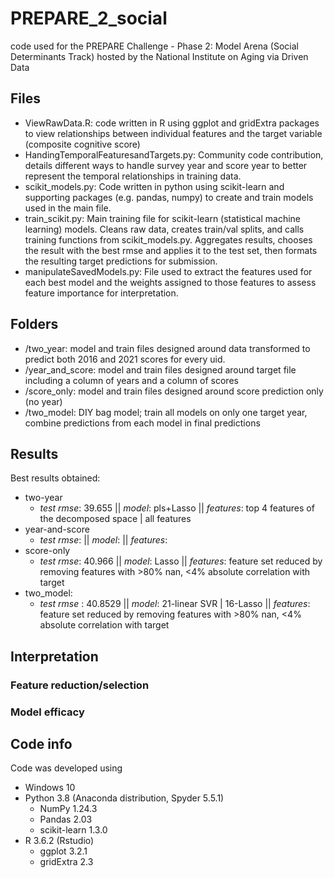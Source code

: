 # PREPARE_2_social
code used for the PREPARE Challenge - Phase 2: Model Arena (Social Determinants Track) hosted by the National Institute on Aging via Driven Data


## Files 
* ViewRawData.R: code written in R using ggplot and gridExtra packages to view relationships between individual features and the target variable (composite cognitive score)
* HandingTemporalFeaturesandTargets.py: Community code contribution, details different ways to handle survey year and score year to better represent the temporal relationships in training data.
* scikit_models.py: Code written in python using scikit-learn and supporting packages (e.g. pandas, numpy) to create and train models used in the main file.
* train_scikit.py: Main training file for scikit-learn (statistical machine learning) models. Cleans raw data, creates train/val splits, and calls training functions from scikit_models.py. Aggregates results, chooses the result with the best rmse and applies it to the test set, then formats the resulting target predictions for submission.
* manipulateSavedModels.py: File used to extract the features used for each best model and the weights assigned to those features to assess feature importance for interpretation. 

## Folders 
* /two_year: model and train files designed around data transformed to predict both 2016 and 2021 scores for every uid.
* /year_and_score: model and train files designed around target file including a column of years and a column of scores
* /score_only: model and train files designed around score prediction only (no year)
* /two_model: DIY bag model; train all models on only one target year, combine predictions from each model in final predictions

## Results
Best results obtained: 
* two-year
  * *test rmse*: 39.655  ||   *model*: pls+Lasso  ||   *features*:  top 4 features of the decomposed space | all features
* year-and-score
  * *test rmse*:   ||   *model*:   ||   *features*:  
* score-only
  * *test rmse*: 40.966   ||   *model*: Lasso   ||   *features*:  feature set reduced by removing features with >80% nan, <4% absolute correlation with target
* two_model: 
  * *test rmse* : 40.8529   ||   *model*: 21-linear SVR | 16-Lasso   ||   *features*:  feature set reduced by removing features with >80% nan, <4% absolute correlation with target

## Interpretation
### Feature reduction/selection

### Model efficacy


## Code info
Code was developed using 
* Windows 10
* Python 3.8 (Anaconda distribution, Spyder 5.5.1)
  * NumPy 1.24.3
  * Pandas 2.03
  * scikit-learn 1.3.0
* R 3.6.2 (Rstudio)
  * ggplot 3.2.1
  * gridExtra 2.3
